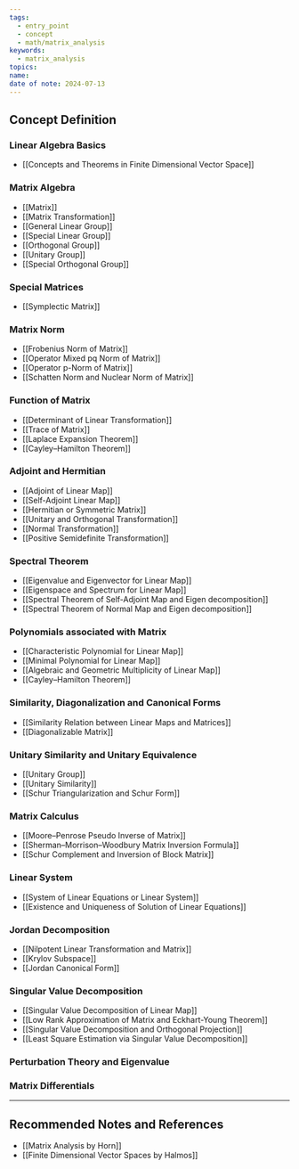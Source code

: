 ```yaml
---
tags:
  - entry_point
  - concept
  - math/matrix_analysis
keywords:
  - matrix_analysis
topics: 
name: 
date of note: 2024-07-13
---
```


## Concept Definition


### Linear Algebra Basics

- [[Concepts and Theorems in Finite Dimensional Vector Space]]

### Matrix Algebra

- [[Matrix]]
- [[Matrix Transformation]]
- [[General Linear Group]]
- [[Special Linear Group]]
- [[Orthogonal Group]]
- [[Unitary Group]]
- [[Special Orthogonal Group]]

### Special Matrices

- [[Symplectic Matrix]]


### Matrix Norm

- [[Frobenius Norm of Matrix]]
- [[Operator Mixed pq Norm of Matrix]]
- [[Operator p-Norm of Matrix]]
- [[Schatten Norm and Nuclear Norm of Matrix]]


### Function of Matrix

- [[Determinant of Linear Transformation]]
- [[Trace of Matrix]]
- [[Laplace Expansion Theorem]]
- [[Cayley–Hamilton Theorem]]


### Adjoint and Hermitian 

- [[Adjoint of Linear Map]]
- [[Self-Adjoint Linear Map]]
- [[Hermitian or Symmetric Matrix]]
- [[Unitary and Orthogonal Transformation]]
- [[Normal Transformation]]
- [[Positive Semidefinite Transformation]]

### Spectral Theorem

- [[Eigenvalue and Eigenvector for Linear Map]]
- [[Eigenspace and Spectrum for Linear Map]]
- [[Spectral Theorem of Self-Adjoint Map and Eigen decomposition]]
- [[Spectral Theorem of Normal Map and Eigen decomposition]]


### Polynomials associated with Matrix

- [[Characteristic Polynomial for Linear Map]]
- [[Minimal Polynomial for Linear Map]]
- [[Algebraic and Geometric Multiplicity of Linear Map]]
- [[Cayley–Hamilton Theorem]]


### Similarity, Diagonalization and Canonical Forms

- [[Similarity Relation between Linear Maps and Matrices]]
- [[Diagonalizable Matrix]]

### Unitary Similarity and Unitary Equivalence

- [[Unitary Group]]
- [[Unitary Similarity]]
- [[Schur Triangularization and Schur Form]]



### Matrix Calculus

- [[Moore–Penrose Pseudo Inverse of Matrix]]
- [[Sherman–Morrison–Woodbury Matrix Inversion Formula]]
- [[Schur Complement and Inversion of Block Matrix]]


### Linear System

- [[System of Linear Equations or Linear System]]
- [[Existence and Uniqueness of Solution of Linear Equations]]


### Jordan Decomposition

- [[Nilpotent Linear Transformation and Matrix]]
- [[Krylov Subspace]]
- [[Jordan Canonical Form]]


### Singular Value Decomposition

- [[Singular Value Decomposition of Linear Map]]
- [[Low Rank Approximation of Matrix and Eckhart-Young Theorem]]
- [[Singular Value Decomposition and Orthogonal Projection]]
- [[Least Square Estimation via Singular Value Decomposition]]


### Perturbation Theory and Eigenvalue




### Matrix Differentials






-----------
##  Recommended Notes and References


- [[Matrix Analysis by Horn]]
- [[Finite Dimensional Vector Spaces by Halmos]]